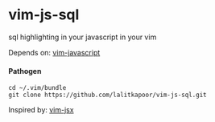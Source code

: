 vim-js-sql
==========

sql highlighting in your javascript in your vim

Depends on: [vim-javascript](https://github.com/pangloss/vim-javascript)

#### Pathogen

```
cd ~/.vim/bundle
git clone https://github.com/lalitkapoor/vim-js-sql.git
```

Inspired by: [vim-jsx](https://github.com/mxw/vim-jsx)
